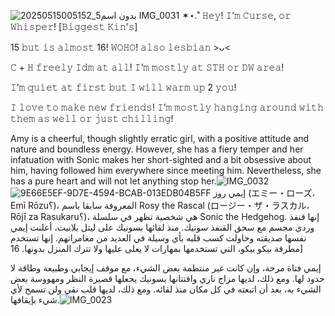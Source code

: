 ![![بدون اسم5_20250515005152](https://github.com/user-attachments/assets/421138bc-b637-4fb8-a799-bc6b4bea5ad3)
IMG_0031](https://github.com/user-attachments/assets/93d365c2-08f0-43bd-b885-f1bda0b50c9d)
✶⋆.˚ 𝙷𝚎𝚢! 𝙸’𝚖 𝙲𝚞𝚛𝚜𝚎, 𝚘𝚛 𝚆𝚑𝚒𝚜𝚙𝚎𝚛! [𝙱𝚒𝚐𝚐𝚎𝚜𝚝 𝙺𝚒𝚗’𝚜]

15 𝚋𝚞𝚝 𝚒𝚜 𝚊𝚕𝚖𝚘𝚜𝚝 16! 𝚆𝙾𝙷𝙾! 𝚊𝚕𝚜𝚘 𝚕𝚎𝚜𝚋𝚒𝚊𝚗 >ᴗ<

𝙲 + 𝙷 𝚏𝚛𝚎𝚎𝚕𝚢 𝙸𝚍𝚖 𝚊𝚝 𝚊𝚕𝚕! 𝙸’𝚖 𝚖𝚘𝚜𝚝𝚕𝚢 𝚊𝚝 𝚂𝚃𝙷 𝚘𝚛 𝙳𝚆 𝚊𝚛𝚎𝚊!

𝙸’𝚖 𝚚𝚞𝚒𝚎𝚝 𝚊𝚝 𝚏𝚒𝚛𝚜𝚝 𝚋𝚞𝚝 𝙸 𝚠𝚒𝚕𝚕 𝚠𝚊𝚛𝚖 𝚞𝚙 2 𝚢𝚘𝚞!

𝙸 𝚕𝚘𝚟𝚎 𝚝𝚘 𝚖𝚊𝚔𝚎 𝚗𝚎𝚠 𝚏𝚛𝚒𝚎𝚗𝚍𝚜! 𝙸’𝚖 𝚖𝚘𝚜𝚝𝚕𝚢 𝚑𝚊𝚗𝚐𝚒𝚗𝚐 𝚊𝚛𝚘𝚞𝚗𝚍 𝚠𝚒𝚝𝚑 𝚝𝚑𝚎𝚖 𝚊𝚜 𝚠𝚎𝚕𝚕 𝚘𝚛 𝚓𝚞𝚜𝚝 𝚌𝚑𝚒𝚕𝚕𝚒𝚗𝚐!

Amy is a cheerful, though slightly erratic girl, with a positive attitude and nature and boundless energy. However, she has a fiery temper and her infatuation with Sonic makes her short-sighted and a bit obsessive about him, having followed him everywhere since meeting him. Nevertheless, she has a pure heart and will not let anything stop her.![IMG_0032](https://github.com/user-attachments/assets/b7a51e70-8304-4ee0-9576-c1d4e1e77fe9)
![9E66E5EF-9D7E-4594-BCAB-013EDB04B5FF](https://github.com/user-attachments/assets/25bcfce6-0a25-4304-8c79-66a9730e7464)
إيمي روز (エミー・ローズ، Emī Rōzu؟)، المعروفة سابقا باسم Rosy the Rascal (ロージー・ザ・ラスカル، Rōjī za Rasukaru؟)، هي شخصية تظهر في سلسلة Sonic the Hedgehog. إنها قنفذ وردي مجسم مع سحق القنفذ سونيك. منذ لقائها بسونيك على ليتل بلانيت، أعلنت إيمي نفسها صديقته وحاولت كسب قلبه بأي وسيلة في العديد من مغامراتهم. إنها تستخدم مطرقة بيكو بيكو، التي تستخدمها بمهارات لا يعلى عليها ولا تترك المنزل بدونها. 16]

إيمي فتاة مرحة، وإن كانت غير منتظمة بعض الشيء، مع موقف إيجابي وطبيعة وطاقة لا حدود لها. ومع ذلك، لديها مزاج ناري وافتتانها بسونيك يجعلها قصيرة النظر ومهووسة بعض الشيء به، بعد أن اتبعته في كل مكان منذ لقائه. ومع ذلك، لديها قلب نقي ولن تسمح لأي شيء بإيقافها.![IMG_0023](https://github.com/user-attachments/assets/01f17afb-ce9c-46cc-95de-900c0fe6cc15)
